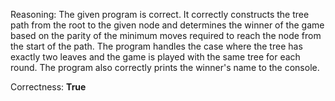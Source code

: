 Reasoning: 
The given program is correct. It correctly constructs the tree path from the root to the given node and determines the winner of the game based on the parity of the minimum moves required to reach the node from the start of the path. The program handles the case where the tree has exactly two leaves and the game is played with the same tree for each round. The program also correctly prints the winner's name to the console.

Correctness: **True**